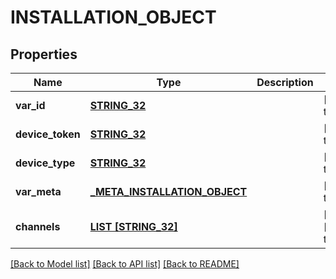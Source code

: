 # INSTALLATION_OBJECT

## Properties
Name | Type | Description | Notes
------------ | ------------- | ------------- | -------------
**var_id** | [**STRING_32**](STRING_32.md) |  | [default to null]
**device_token** | [**STRING_32**](STRING_32.md) |  | [default to null]
**device_type** | [**STRING_32**](STRING_32.md) |  | [default to null]
**var_meta** | [**_META_INSTALLATION_OBJECT**](_metaInstallationObject.md) |  | [default to null]
**channels** | [**LIST [STRING_32]**](STRING_32.md) |  | [optional] [default to null]

[[Back to Model list]](../README.md#documentation-for-models) [[Back to API list]](../README.md#documentation-for-api-endpoints) [[Back to README]](../README.md)


